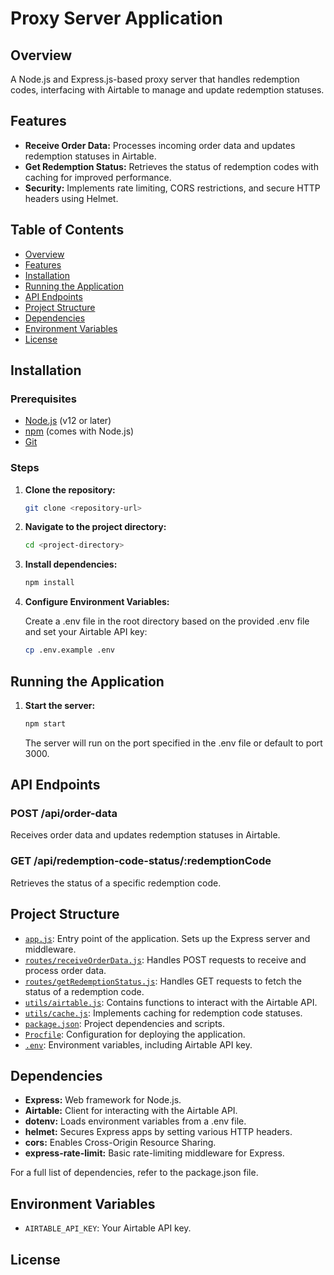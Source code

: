 # Proxy Server Application

## Overview

A Node.js and Express.js-based proxy server that handles redemption codes, interfacing with Airtable to manage and update redemption statuses.

## Features

- **Receive Order Data:** Processes incoming order data and updates redemption statuses in Airtable.
- **Get Redemption Status:** Retrieves the status of redemption codes with caching for improved performance.
- **Security:** Implements rate limiting, CORS restrictions, and secure HTTP headers using Helmet.

## Table of Contents

- [Overview](#overview)
- [Features](#features)
- [Installation](#installation)
- [Running the Application](#running-the-application)
- [API Endpoints](#api-endpoints)
- [Project Structure](#project-structure)
- [Dependencies](#dependencies)
- [Environment Variables](#environment-variables)
- [License](#license)

## Installation

### Prerequisites

- [Node.js](https://nodejs.org/) (v12 or later)
- [npm](https://www.npmjs.com/) (comes with Node.js)
- [Git](https://git-scm.com/)

### Steps

1. **Clone the repository:**

   ```sh
   git clone <repository-url>
   ```

2. **Navigate to the project directory:**

   ```sh
   cd <project-directory>
   ```

3. **Install dependencies:**

   ```sh
   npm install
   ```

4. **Configure Environment Variables:**

   Create a .env file in the root directory based on the provided .env file and set your Airtable API key:

   ```sh
   cp .env.example .env
   ```

## Running the Application

1. **Start the server:**

   ```sh
   npm start
   ```

   The server will run on the port specified in the .env file or default to port 3000.

## API Endpoints

### POST /api/order-data

Receives order data and updates redemption statuses in Airtable.

### GET /api/redemption-code-status/:redemptionCode

Retrieves the status of a specific redemption code.

## Project Structure

- [`app.js`](app.js): Entry point of the application. Sets up the Express server and middleware.
- [`routes/receiveOrderData.js`](routes/receiveOrderData.js): Handles POST requests to receive and process order data.
- [`routes/getRedemptionStatus.js`](routes/getRedemptionStatus.js): Handles GET requests to fetch the status of a redemption code.
- [`utils/airtable.js`](utils/airtable.js): Contains functions to interact with the Airtable API.
- [`utils/cache.js`](utils/cache.js): Implements caching for redemption code statuses.
- [`package.json`](package.json): Project dependencies and scripts.
- [`Procfile`](Procfile): Configuration for deploying the application.
- [`.env`](.env): Environment variables, including Airtable API key.

## Dependencies

- **Express:** Web framework for Node.js.
- **Airtable:** Client for interacting with the Airtable API.
- **dotenv:** Loads environment variables from a .env file.
- **helmet:** Secures Express apps by setting various HTTP headers.
- **cors:** Enables Cross-Origin Resource Sharing.
- **express-rate-limit:** Basic rate-limiting middleware for Express.

For a full list of dependencies, refer to the package.json file.

## Environment Variables

- `AIRTABLE_API_KEY`: Your Airtable API key.

## License

